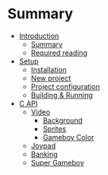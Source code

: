 # Summary

- [Introduction](./introduction.md)
  - [Summary]()
  - [Required reading]()
- [Setup](./setup.md)
  - [Installation](./setup/installation.md)
  - [New project]()
  - [Project configuration]()
  - [Building & Running]()
- [C API]()
  - [Video]()
    - [Background]()
    - [Sprites]()
    - [Gameboy Color]()
  - [Joypad]()
  - [Banking]()
  - [Super Gameboy]()
